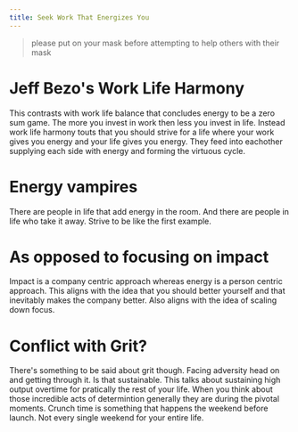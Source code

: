```yaml
---
title: Seek Work That Energizes You
---
```


> please put on your mask before attempting to help others with their mask

# Jeff Bezo's Work Life Harmony
This contrasts with work life balance that concludes energy to be a zero sum game. The more you invest in work then less you invest in life. Instead work life harmony touts that you should strive for a life where your work gives you energy and your life gives you energy. They feed into eachother supplying each side with energy and forming the virtuous cycle. 

# Energy vampires
There are people in life that add energy in the room. And there are people in life who take it away. Strive to be like the first example. 

# As opposed to focusing on impact
Impact is a company centric approach whereas energy is a person centric approach. This aligns with the idea that you should better yourself and that inevitably makes the company better. Also aligns with the idea of scaling down focus. 

# Conflict with Grit?
There's something to be said about grit though. Facing adversity head on and getting through it. Is that sustainable. This talks about sustaining high output overtime for pratically the rest of your life. When you think about those incredible acts of determintion generally they are during the pivotal moments. Crunch time is something that happens the weekend before launch. Not every single weekend for your entire life. 